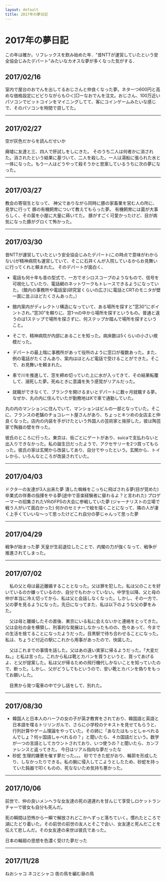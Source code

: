 ```yaml
---
layout: default
title: 2017年の夢日記
---
```


# 2017年の夢日記
この年は確か，リフレックスを飲み始めた年．"昔NTTが運営していたという安全協会じみたデパート"みたいなカオスな夢が多くなった気がする．


## 2017/02/16
室内で屋台のおでんを出してるおじさんと仲良くなった夢。ネタ一つ600円と高めな価格設定にビビりながらも○＜]□ーなおでんを注文。おじさん、100万近いパソコンでビットコインをマイニングしてて、客にコインゲームみたいな感じで、そのパソコンを時間で貸してた。

---
## 2017/02/27
空が灰色だからを読んだせいか

廃墟に友達と三、四人で肝試しをしにきた。
そのうち二人は何者かに消された。消されたという結果に基づいて、二人を殺した。一人は湯船に張られた水と一体になった。もう一人はどうやって殺そうかと思案しているうちに次の夢になった。

---
## 2017/03/27
教会の寄宿生となって、
神父でありながら同時に豚の家畜業を営む人の所に、見学に行って
豚の有機飼育について教えてもらった夢。
有機飼育には菌が大事らしく、その菌を小屋に大量に蒔いてた。
豚がすごく可愛かったけど、目が病気になった豚がグロくて怖かった。

---
## 2017/03/30
昔NTTが運営していたという安全協会じみたデパート(この時点で意味がわからない)が精神病院も運営していて、そこに石井くんが入院しているからお見舞いに行ってくれと頼まれた。
そのデパートが面白く、
   - 電話も何十年も昔の型式で、一方でオシロスコープのようなもので、信号を可視化していたり、電話網のネットワークもトレースできるようになっていた。（館内の事務所や電話室(研究室くらいの広さ)に電話とCRTのモニタが壁一面に並ぶほどたくさんあった。）
   - 館内案内がディレクトリ構造になっていて、ある場所を探すと”窓30”にポイントされ、”窓30”を頼りに、窓1-nの中から場所を探すというもの。普通と違うのは1ステップで場所を探さずに、何ステップか踏んで場所を探すということ。
   - そこで、精神病院が内部にあることを知った。病床数は5くらいの小さい規模だった。
   - デパートの最上階に事務所があって役所のように窓口が複数あった。また、例の電話がたくさんあり、案内はほとんど電話で受けることができた。そこで、お見舞いを頼まれた。

- 車で川を推進して、窓を締め切っていた上に水が入ってきて、その結果転覆して、溺死した夢。死ぬときに意識を失う感覚がリアルだった。

- 就職ができなくて、ブランクを開けるまいとデパートに数ヶ月就職する夢。なぜか、丸の内に住んでいたが勤務地はKで車で通勤していた。


丸の内のマンションに住んでいて、マンションはビルの一部となっていた。そこに、フランスの老舗のチョコレート屋さんがあり、ちょっとキツめの女店主と仲良くなった。店内の内装を手がけたという外国人の芸術家と挨拶した。彼は陶芸家で陶器の壁を作った。


彼氏のところに行った。東京は、街ごとにゲートがあり、suicaで支払わないと出入りできなかった。私の誕生日だったようで、アクセサリーを2つ買ってもらった。彼氏の家は玄関から改装してあり、自分でやったという。玄関から、トイレから、いろんなところが改装されていた。


---
## 2017/04/03
ドクターの友達が3人出来た夢
潰した蜘蛛をこっちに飛ばされる夢(目が覚めた)
卒業式の伴奏の指揮をやる夢(途中で音楽経験者に替わるよ？と言われた)
プロゲーマーの招集されたVRのFPSの大会に参戦していた夢 (ジャーナリストの立場で戦う人がいて面白かった)
何かのセミナーで絵を描くことになって、隣の人が凄く上手くていいな〜って思ったけどこれ自分の夢じゃんって思った夢

---
## 2017/04/29
戦争が始まった夢
天皇が生前退位したことで、内閣の力が強くなって、戦争が推進されてしまった。


---
## 2017/07/02
　私の父と母は最近離婚することとなった。父は罪を犯した。私は父のことを好いているのか嫌っているのか、自分でもわかっていない。中学生以降、父と母の仲が本当に冷え切ってから、私は父と会話しなくなった。しかし、その一方で、父の夢を見るようになった。先日になってまた、私は以下のような父の夢をみた。

　父は母と離婚したその直後、東京にいる私に会えないかと連絡をとってきた。父は会社の金を横領し、刑事的な発展はしなかったものの、色々あって、今までの生活を捨てることになったようだった。目黒駅で待ち合わせることになった。私は、ちょうど付近の駅にこれから用事があったので、快諾した。

　父はこれまでの事情を話した。父はあの遠い実家に帰るようだった。「大変だね。」と私は言った。これから私は靴とカバンを買うというと、買ってあげるよ、と父が提案した。私は父が帰るための飛行機代しかないことを知っていたので、断った。しかし、父がどうしてもというので、安い靴とカバンを偽りをもってお願いした。

　目黒から発つ電車の中で少し話をして、別れた。

---
## 2017/08/30
- 韓国人と日本人のハーフの女の子が英才教育をされており、韓国語と英語と日本語を喋るトリリンガルで、さらに小学校のテキストを見せてもらうと、行列計算やゲーム理論をやっていた。その姉に「あなたはもっとしゃべれるんでしょ？何ヶ国語しゃべれるの？」と聞いたら、４カ国語だという。数学が一つの言語としてカウントされており、いつ使うの？と聞いたら、カンファレンスと返ってきた。
今日はリアル指向な夢だったな
- 砂蛇
生理的嫌悪を催す夢だった。。。
砂でできた蛇がおり、輪郭を形成したり、しなかったりできる。私の腕に侵入してこようとしたため、砂蛇を持っていた鈍器で叩くものの、死なないため気持ち悪かった。

---
## 2017/10/06
前世で、仲の良いメンヘラな女友達の死の道連れを甘んじて享受しロケットランチャーで彼女も自分も死んだ。

死の瞬間は恐怖から一瞬で解放されどこかへずっと落ちていく。慣れたところで湖にたどり着いた。その前世の前世の友人とそこで会い、女友達と死んだことを伝えて悲しんだ。その女友達の来世は彼氏であった。


日本の輪廻の思想を色濃く受けた夢だった

---
## 2017/11/28
ねおシャコ ネコとシャコ
夜の鳥を編む昼の鳥

